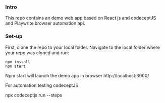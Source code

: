 ### Intro
This repo contains an demo web app based on React js and  codeceptJS and Playwrite browser automation api.

### Set-up 
First, clone the repo to your local folder. 
Navigate to the local folder where your repo was cloned and run:

    npm install
    npm start 
Npm start will launch the demo app in browser http://localhost:3000/    

For automation testing codeceptJS

npx codeceptjs run --steps


